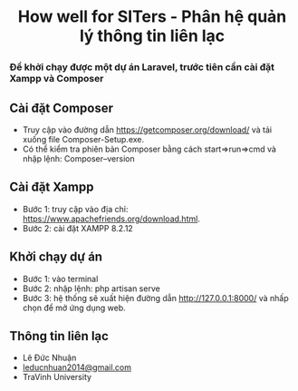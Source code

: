 # <p align="center">How well for SITers - Phân hệ quản lý thông tin liên lạc</p>

### Để khởi chạy được một dự án Laravel, trước tiên cần cài đặt Xampp và Composer

## Cài đặt Composer
- Truy cập vào đường dẫn https://getcomposer.org/download/ và tải xuống file Composer-Setup.exe.
- Có thể kiểm tra phiên bản Composer bằng cách start=>run=>cmd và nhập lệnh: Composer–version

 ## Cài đặt Xampp
- Bước 1: truy cập vào địa chỉ: https://www.apachefriends.org/download.html.
- Bước 2: cài đặt XAMPP 8.2.12

## Khởi chạy dự án
- Bước 1: vào terminal
- Bước 2: nhập lệnh: php artisan serve
- Bước 3: hệ thống sẽ xuất hiện đường dẫn http://127.0.0.1:8000/ và nhấp chọn để mở ứng dụng web.

## Thông tin liên lạc
- Lê Đức Nhuận
- leducnhuan2014@gmail.com
- TraVinh University
